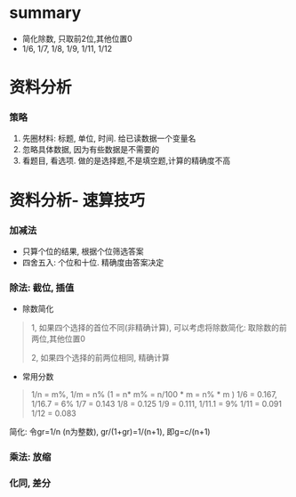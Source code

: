 # summary
- 简化除数, 只取前2位,其他位置0
- 1/6, 1/7, 1/8, 1/9, 1/11, 1/12

# 资料分析
### 策略
1. 先圈材料: 标题, 单位, 时间. 给已读数据一个变量名
2. 忽略具体数据, 因为有些数据是不需要的
3. 看题目, 看选项. 做的是选择题,不是填空题,计算的精确度不高

# 资料分析- 速算技巧
### 加减法
- 只算个位的结果, 根据个位筛选答案
- 四舍五入: 个位和十位. 精确度由答案决定
### 除法: 截位, 插值
- 除数简化
> 1, 如果四个选择的首位不同(非精确计算), 可以考虑将除数简化: 取除数的前两位,其他位置0
> 
> 2, 如果四个选择的前两位相同, 精确计算
- 常用分数
> 1/n = m%, 1/m = n% (1 = n* m% = n/100 * m = n% * m )
> 1/6 = 0.167, 1/16.7 = 6%
> 1/7 = 0.143
> 1/8 = 0.125
> 1/9 = 0.111, 1/11.1 = 9%
> 1/11 = 0.091
> 1/12 = 0.083

简化: 令gr=1/n (n为整数), gr/(1+gr)=1/(n+1), 即g=c/(n+1)
### 乘法: 放缩
### 化同, 差分

